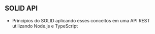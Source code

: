 ## SOLID API

- Princípios do SOLID aplicando esses conceitos em uma API REST utilizando Node.js e  TypeScript